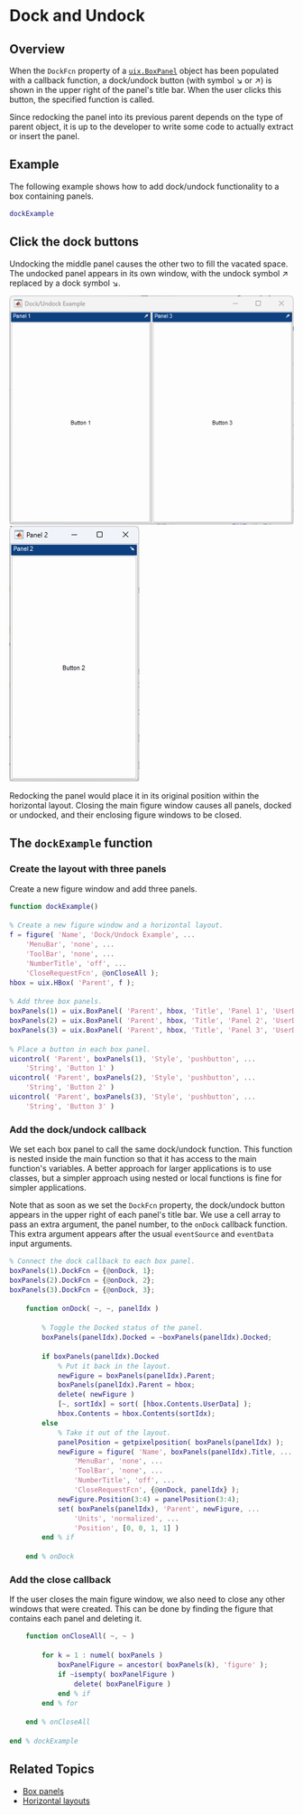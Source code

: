 
# Dock and Undock

## Overview

When the `DockFcn` property of a [`uix.BoxPanel`](uixBoxPanel.md) object has been populated with a callback function, a dock/undock button (with symbol :arrow_lower_right: or :arrow_upper_right:) is shown in the upper right of the panel's title bar. When the user clicks this button, the specified function is called.


Since redocking the panel into its previous parent depends on the type of parent object, it is up to the developer to write some code to actually extract or insert the panel.

## Example

The following example shows how to add dock/undock functionality to a box containing panels.

```matlab
dockExample
```

## Click the dock buttons

Undocking the middle panel causes the other two to fill the vacated space. The undocked panel appears in its own window, with the undock symbol :arrow_upper_right: replaced by a dock symbol :arrow_lower_right:.


![Panels 1 and 3 side-by-side](Images/DockAndUndock01.png "Panels 1 and 3 side-by-side")![Panel 2 in a separate figure](Images/DockAndUndock02.png "Panel 2 in a separate figure")


Redocking the panel would place it in its original position within the horizontal layout. Closing the main figure window causes all panels, docked or undocked, and their enclosing figure windows to be closed.

## The `dockExample` function
### Create the layout with three panels

Create a new figure window and add three panels.


```matlab
function dockExample()

% Create a new figure window and a horizontal layout.
f = figure( 'Name', 'Dock/Undock Example', ...
    'MenuBar', 'none', ...
    'ToolBar', 'none', ...
    'NumberTitle', 'off', ...
    'CloseRequestFcn', @onCloseAll );
hbox = uix.HBox( 'Parent', f );

% Add three box panels.
boxPanels(1) = uix.BoxPanel( 'Parent', hbox, 'Title', 'Panel 1', 'UserData', 1 );
boxPanels(2) = uix.BoxPanel( 'Parent', hbox, 'Title', 'Panel 2', 'UserData', 2 );
boxPanels(3) = uix.BoxPanel( 'Parent', hbox, 'Title', 'Panel 3', 'UserData', 3 );

% Place a button in each box panel.
uicontrol( 'Parent', boxPanels(1), 'Style', 'pushbutton', ...
    'String', 'Button 1' )
uicontrol( 'Parent', boxPanels(2), 'Style', 'pushbutton', ...
    'String', 'Button 2' )
uicontrol( 'Parent', boxPanels(3), 'Style', 'pushbutton', ...
    'String', 'Button 3' ) 
```

### Add the dock/undock callback

We set each box panel to call the same dock/undock function. This function is nested inside the main function so that it has access to the main function's variables. A better approach for larger applications is to use classes, but a simpler approach using nested or local functions is fine for simpler applications.


Note that as soon as we set the `DockFcn` property, the dock/undock button appears in the upper right of each panel's title bar. We use a cell array to pass an extra argument, the panel number, to the `onDock` callback function. This extra argument appears after the usual `eventSource` and `eventData` input arguments.

```matlab
% Connect the dock callback to each box panel.
boxPanels(1).DockFcn = {@onDock, 1};
boxPanels(2).DockFcn = {@onDock, 2};
boxPanels(3).DockFcn = {@onDock, 3};

    function onDock( ~, ~, panelIdx )

        % Toggle the Docked status of the panel.
        boxPanels(panelIdx).Docked = ~boxPanels(panelIdx).Docked;

        if boxPanels(panelIdx).Docked
            % Put it back in the layout.
            newFigure = boxPanels(panelIdx).Parent;
            boxPanels(panelIdx).Parent = hbox;
            delete( newFigure )
            [~, sortIdx] = sort( [hbox.Contents.UserData] );
            hbox.Contents = hbox.Contents(sortIdx);
        else
            % Take it out of the layout.
            panelPosition = getpixelposition( boxPanels(panelIdx) );
            newFigure = figure( 'Name', boxPanels(panelIdx).Title, ...
                'MenuBar', 'none', ...
                'ToolBar', 'none', ...
                'NumberTitle', 'off', ...
                'CloseRequestFcn', {@onDock, panelIdx} );
            newFigure.Position(3:4) = panelPosition(3:4);
            set( boxPanels(panelIdx), 'Parent', newFigure, ...
                'Units', 'normalized', ...
                'Position', [0, 0, 1, 1] )
        end % if

    end % onDock 
```

### Add the close callback

If the user closes the main figure window, we also need to close any other windows that were created. This can be done by finding the figure that contains each panel and deleting it.

```matlab
    function onCloseAll( ~, ~ )

        for k = 1 : numel( boxPanels )
            boxPanelFigure = ancestor( boxPanels(k), 'figure' );
            if ~isempty( boxPanelFigure )
                delete( boxPanelFigure )
            end % if
        end % for

    end % onCloseAll

end % dockExample 
```

## Related Topics
* [Box panels](uixBoxPanel.md)
* [Horizontal layouts](uixHBox.md)
